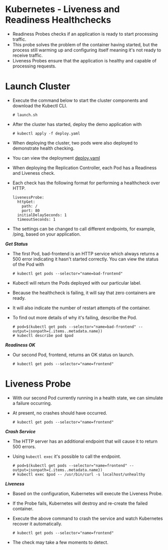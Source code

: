# Kubernetes - Liveness and Readiness Healthchecks

- Readiness Probes checks if an application is ready to start processing traffic.
- This probe solves the problem of the container having started, but the process still warming up and configuring itself meaning it's not ready to receive traffic.
- Liveness Probes ensure that the application is healthy and capable of processing requests.

# Launch Cluster

- Execute the command below to start the cluster components and download the Kubectl CLI.

	```
	# launch.sh
	```

- After the cluster has started, deploy the demo application with

	```
	# kubectl apply -f deploy.yaml
	```

- When deploying the cluster, two pods were also deployed to demonstrate health checking.
- You can view the deployment [deploy.yaml](https://github.com/LinuxLibrary/kubernetes/blob/master/Builds/KC-Builds/07-HealthChecks/deploy.yaml)
- When deploying the Replication Controller, each Pod has a Readiness and Liveness check.
- Each check has the following format for performing a healthcheck over HTTP.

	```
	livenessProbe:
	  httpGet:
	    path: /
	    port: 80
	  initialDelaySeconds: 1
	  timeoutSeconds: 1
	```

- The settings can be changed to call different endpoints, for example, /ping, based on your application.

***Get Status***
- The first Pod, bad-frontend is an HTTP service which always returns a 500 error indicating it hasn't started correctly. You can view the status of the Pod with 

	```
	# kubectl get pods --selector="name=bad-frontend"
	```

- Kubectl will return the Pods deployed with our particular label.
- Because the healthcheck is failing, it will say that zero containers are ready.
- It will also indicate the number of restart attempts of the container.
- To find out more details of why it's failing, describe the Pod.

	```
	# pod=$(kubectl get pods --selector="name=bad-frontend" --output=jsonpath={.items..metadata.name})
	# kubectl describe pod $pod
	```

***Readiness OK***
- Our second Pod, frontend, returns an OK status on launch.

	```
	# kubectl get pods --selector="name=frontend"
	```

# Liveness Probe

- With our second Pod currently running in a health state, we can simulate a failure occurring.
- At present, no crashes should have occurred. 

	```
	# kubectl get pods --selector="name=frontend"
	```

***Crash Service***
- The HTTP server has an additional endpoint that will cause it to return 500 errors.
- Using `kubectl exec` it's possible to call the endpoint.

	```
	# pod=$(kubectl get pods --selector="name=frontend" --output=jsonpath={.items..metadata.name})
	# kubectl exec $pod -- /usr/bin/curl -s localhost/unhealthy
	```

***Liveness***
- Based on the configuration, Kubernetes will execute the Liveness Probe.
- If the Probe fails, Kubernetes will destroy and re-create the failed container.
- Execute the above command to crash the service and watch Kubernetes recover it automatically.

	```
	# kubectl get pods --selector="name=frontend"
	```

- The check may take a few moments to detect.
